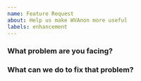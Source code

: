 ```yaml
---
name: Feature Request
about: Help us make WVAnon more useful
labels: enhancement
---
```


<!--
Thank you for helping to improve WVAnon!

Please be sure to search for open issues before raising a new one. We use issues
for bug reports and feature requests. If you have questions, sends a message in the
Discord server! :)
-->

### What problem are you facing?

<!--
Please tell us a little about your use case - it's okay if it's hypothetical!
Leading with this context helps frame the feature request so we can ensure we
implement it sensibly.
--->

### What can we do to fix that problem?

<!--
Please provide an outlined solution of what can be done to solve this issue.
-->
